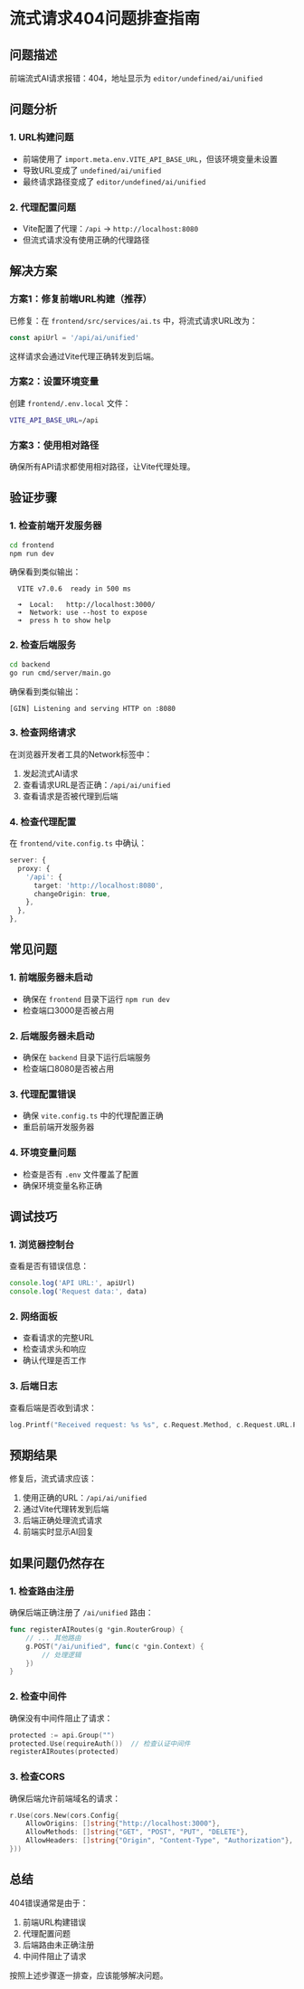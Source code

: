 # 流式请求404问题排查指南

## 问题描述

前端流式AI请求报错：404，地址显示为 `editor/undefined/ai/unified`

## 问题分析

### 1. URL构建问题
- 前端使用了 `import.meta.env.VITE_API_BASE_URL`，但该环境变量未设置
- 导致URL变成了 `undefined/ai/unified`
- 最终请求路径变成了 `editor/undefined/ai/unified`

### 2. 代理配置问题
- Vite配置了代理：`/api` → `http://localhost:8080`
- 但流式请求没有使用正确的代理路径

## 解决方案

### 方案1：修复前端URL构建（推荐）

已修复：在 `frontend/src/services/ai.ts` 中，将流式请求URL改为：
```typescript
const apiUrl = '/api/ai/unified'
```

这样请求会通过Vite代理正确转发到后端。

### 方案2：设置环境变量

创建 `frontend/.env.local` 文件：
```bash
VITE_API_BASE_URL=/api
```

### 方案3：使用相对路径

确保所有API请求都使用相对路径，让Vite代理处理。

## 验证步骤

### 1. 检查前端开发服务器
```bash
cd frontend
npm run dev
```

确保看到类似输出：
```
  VITE v7.0.6  ready in 500 ms

  ➜  Local:   http://localhost:3000/
  ➜  Network: use --host to expose
  ➜  press h to show help
```

### 2. 检查后端服务
```bash
cd backend
go run cmd/server/main.go
```

确保看到类似输出：
```
[GIN] Listening and serving HTTP on :8080
```

### 3. 检查网络请求

在浏览器开发者工具的Network标签中：
1. 发起流式AI请求
2. 查看请求URL是否正确：`/api/ai/unified`
3. 查看请求是否被代理到后端

### 4. 检查代理配置

在 `frontend/vite.config.ts` 中确认：
```typescript
server: {
  proxy: {
    '/api': {
      target: 'http://localhost:8080',
      changeOrigin: true,
    },
  },
},
```

## 常见问题

### 1. 前端服务器未启动
- 确保在 `frontend` 目录下运行 `npm run dev`
- 检查端口3000是否被占用

### 2. 后端服务器未启动
- 确保在 `backend` 目录下运行后端服务
- 检查端口8080是否被占用

### 3. 代理配置错误
- 确保 `vite.config.ts` 中的代理配置正确
- 重启前端开发服务器

### 4. 环境变量问题
- 检查是否有 `.env` 文件覆盖了配置
- 确保环境变量名称正确

## 调试技巧

### 1. 浏览器控制台
查看是否有错误信息：
```javascript
console.log('API URL:', apiUrl)
console.log('Request data:', data)
```

### 2. 网络面板
- 查看请求的完整URL
- 检查请求头和响应
- 确认代理是否工作

### 3. 后端日志
查看后端是否收到请求：
```go
log.Printf("Received request: %s %s", c.Request.Method, c.Request.URL.Path)
```

## 预期结果

修复后，流式请求应该：
1. 使用正确的URL：`/api/ai/unified`
2. 通过Vite代理转发到后端
3. 后端正确处理流式请求
4. 前端实时显示AI回复

## 如果问题仍然存在

### 1. 检查路由注册
确保后端正确注册了 `/ai/unified` 路由：
```go
func registerAIRoutes(g *gin.RouterGroup) {
    // ... 其他路由
    g.POST("/ai/unified", func(c *gin.Context) {
        // 处理逻辑
    })
}
```

### 2. 检查中间件
确保没有中间件阻止了请求：
```go
protected := api.Group("")
protected.Use(requireAuth())  // 检查认证中间件
registerAIRoutes(protected)
```

### 3. 检查CORS
确保后端允许前端域名的请求：
```go
r.Use(cors.New(cors.Config{
    AllowOrigins: []string{"http://localhost:3000"},
    AllowMethods: []string{"GET", "POST", "PUT", "DELETE"},
    AllowHeaders: []string{"Origin", "Content-Type", "Authorization"},
}))
```

## 总结

404错误通常是由于：
1. 前端URL构建错误
2. 代理配置问题
3. 后端路由未正确注册
4. 中间件阻止了请求

按照上述步骤逐一排查，应该能够解决问题。 